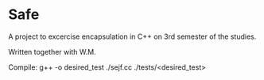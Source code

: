# Safe
A project to excercise encapsulation in C++ on 3rd semester of the studies.

Written together with W.M.

Compile:
g++ -o desired_test ./sejf.cc ./tests/<desired_test>

